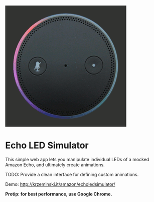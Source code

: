 ![Rainbow animation](images/Rainbow.gif)

# Echo LED Simulator

This simple web app lets you manipulate individual LEDs of a mocked Amazon Echo, and ultimately create animations.

TODO: Provide a clean interface for defining custom animations.

Demo: http://krzeminski.it/amazon/echoledsimulator/

**Protip: for best performance, use Google Chrome.**
